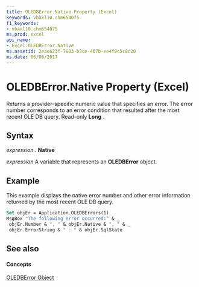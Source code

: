 ```yaml
---
title: OLEDBError.Native Property (Excel)
keywords: vbaxl10.chm654075
f1_keywords:
- vbaxl10.chm654075
ms.prod: excel
api_name:
- Excel.OLEDBError.Native
ms.assetid: 2eae623f-7803-b3ce-467b-ee4f9c5c8c20
ms.date: 06/08/2017
---
```



# OLEDBError.Native Property (Excel)

Returns a provider-specific numeric value that specifies an error. The error number corresponds to an error condition that resulted after the most recent OLE DB query. Read-only  **Long** .


## Syntax

 _expression_ . **Native**

 _expression_ A variable that represents an **OLEDBError** object.


## Example

This example displays the native error number and other error information returned by the most recent OLE DB query.


```vb
Set objEr = Application.OLEDBErrors(1) 
MsgBox "The following error occurred:" & _ 
 objEr.Number & ", " & objEr.Native & ", " & _ 
 objEr.ErrorString & " : " & objEr.SqlState
```


## See also


#### Concepts


[OLEDBError Object](oledberror-object-excel.md)

